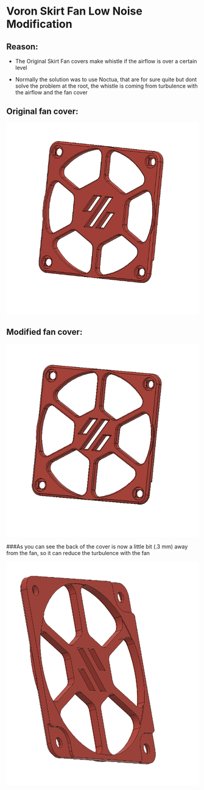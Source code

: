 # Voron Skirt Fan Low Noise Modification

## Reason:

- The Original Skirt Fan covers make whistle if the airflow is over a certain level

- Normally the solution was to use Noctua, that are for sure quite but dont solve the problem at the root, the whistle is coming from turbulence with the airflow and the fan cover

## Original fan cover: 
![Images](./Images/Original_skirt_fan_cover.png)

## Modified fan cover:
![Images](./Images/Modified_skirt_fan_cover.png)

###As you can see the back of the cover is now a little bit (.3 mm) away from the fan, so it can reduce the turbulence with the fan

![Images](./Images/Modified_skirt_fan_cover_back.png)
 

